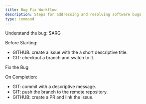 ```yaml
---
title: Bug Fix Workflow
description: Steps for addressing and resolving software bugs
type: command
---
```


Understand the bug: $ARG

Before Starting:
- GITHUB: create a issue with the a short descriptive title.
- GIT: checkout a branch and switch to it.

Fix the Bug

On Completion:
- GIT: commit with a descriptive message.
- GIT: push the branch to the remote repository.
- GITHUB: create a PR and link the issue.